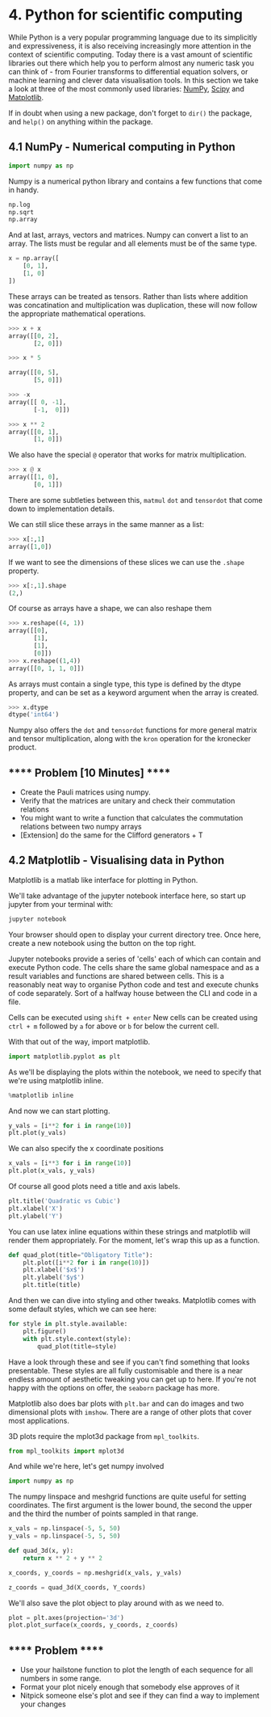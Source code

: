 
# 4. Python for scientific computing

While Python is a very popular programming language due to its simplicitly and expressiveness, it is also receiving increasingly more attention in the context of scientific computing. Today there is a vast amount of scientific libraries out there which help you to perform almost any numeric task you can think of - from Fourier transforms to differential equation solvers, or machine learning and clever data visualisation tools. In this section we take a look at three of the most commonly used libraries: [NumPy](https://numpy.org), [Scipy](https://scipy.org) and [Matplotlib](https://matplotlib.org).

If in doubt when using a new package, don't forget to `dir()` the package, and `help()` on anything within the package.

## 4.1 NumPy - Numerical computing in Python

```python
import numpy as np
```

Numpy is a numerical python library and contains a few functions that come in handy.

```python
np.log
np.sqrt
np.array
```

And at last, arrays, vectors and matrices. Numpy can convert a list to an array. The lists must be regular and all elements must be of the same type.

```python
x = np.array([
    [0, 1],
    [1, 0]
])
```

These arrays can be treated as tensors. Rather than lists where addition was concatination and multiplication was duplication, these will now follow the appropriate mathematical operations.

```python
>>> x + x
array([[0, 2],
       [2, 0]])

>>> x * 5

array([[0, 5],
       [5, 0]])

>>> -x
array([[ 0, -1],
       [-1,  0]])

>>> x ** 2
array([[0, 1],
       [1, 0]])
```

We also have the special `@` operator that works for matrix multiplication. 

```python
>>> x @ x
array([[1, 0],
       [0, 1]])
```

There are some subtleties between this, `matmul` `dot` and `tensordot` that come down to implementation details. 

We can still slice these arrays in the same manner as a list:

```python
>>> x[:,1]
array([1,0])
```

If we want to see the dimensions of these slices we can use the `.shape` property.

```python
>>> x[:,1].shape
(2,)
```

Of course as arrays have a shape, we can also reshape them

```python
>>> x.reshape((4, 1))
array([[0],
       [1],
       [1],
       [0]])
>>> x.reshape((1,4))
array([[0, 1, 1, 0]])
```

As arrays must contain a single type, this type is defined by the dtype property, and can be set as a keyword argument when the array is created.

```python
>>> x.dtype
dtype('int64')
```

Numpy also offers the `dot` and `tensordot` functions for more general matrix and tensor multiplication, along with the `kron` operation for the kronecker product.

## **** Problem [10 Minutes] ****

- Create the Pauli matrices using numpy. 
- Verify that the matrices are unitary and check their commutation relations
- You might want to write a function that calculates the commutation relations between two numpy arrays
- [Extension] do the same for the Clifford generators + T

## 4.2 Matplotlib - Visualising data in Python

Matplotlib is a matlab like interface for plotting in Python. 

We'll take advantage of the jupyter notebook interface here, so start up jupyter from your terminal with: 

```python
jupyter notebook
``` 
Your browser should open to display your current directory tree. Once here, create a new notebook using the button on the top right.

Jupyter notebooks provide a series of 'cells' each of which can contain and execute Python code. The cells share the same global namespace and as a result variables and functions are shared between cells. This is a reasonably neat way to organise Python code and test and execute chunks of code separately. Sort of a halfway house between the CLI and code in a file.

Cells can be executed using `shift + enter`
New cells can be created using `ctrl + m` followed by `a` for above or `b` for below the current cell.

With that out of the way, import matplotlib. 

```python
import matplotlib.pyplot as plt
```

As we'll be displaying the plots within the notebook, we need to specify that we're using matplotlib inline.

```python
%matplotlib inline
```

And now we can start plotting.  

```python
y_vals = [i**2 for i in range(10)]
plt.plot(y_vals)
```

We can also specify the x coordinate positions

```python
x_vals = [i**3 for i in range(10)]
plt.plot(x_vals, y_vals)
```

Of course all good plots need a title and axis labels. 

```python
plt.title('Quadratic vs Cubic')
plt.xlabel('X')
plt.ylabel('Y')
```

You can use latex inline equations within these strings and matplotlib will render them appropriately. For the moment, let's wrap this up as a function.

```python
def quad_plot(title="Obligatory Title"):
    plt.plot([i**2 for i in range(10)])
    plt.xlabel('$x$')
    plt.ylabel('$y$')
    plt.title(title)
```

And then we can dive into styling and other tweaks. Matplotlib comes with some default styles, which we can see here:

```python
for style in plt.style.available:
    plt.figure()
    with plt.style.context(style):
        quad_plot(title=style)
```

Have a look through these and see if you can't find something that looks presentable.
These styles are all fully customisable and there is a near endless amount of aesthetic tweaking you can get up to here. If you're not happy with the options on offer, the `seaborn` package has more.

Matplotlib also does bar plots with `plt.bar` and can do images and two dimensional plots with `imshow`. There are a range of other plots that cover most applications.

3D plots require the mplot3d package from `mpl_toolkits`.

```python
from mpl_toolkits import mplot3d
```

And while we're here, let's get numpy involved

```python
import numpy as np
```

The numpy linspace and meshgrid functions are quite useful for setting coordinates. The first argument is the lower bound, the second the upper and the third the number of points sampled in that range.

```python
x_vals = np.linspace(-5, 5, 50)
y_vals = np.linspace(-5, 5, 50)

def quad_3d(x, y):
    return x ** 2 + y ** 2

x_coords, y_coords = np.meshgrid(x_vals, y_vals)

z_coords = quad_3d(X_coords, Y_coords)
```

We'll also save the plot object to play around with as we need to.

```python
plot = plt.axes(projection='3d')
plot.plot_surface(x_coords, y_coords, z_coords)
```


## **** Problem **** 
- Use your hailstone function to plot the length of each sequence for all numbers in some range.
- Format your plot nicely enough that somebody else approves of it
- Nitpick someone else's plot and see if they can find a way to implement your changes

